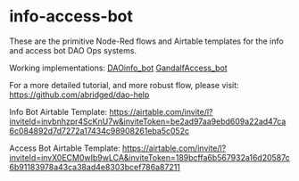 # info-access-bot

These are the primitive Node-Red flows and Airtable templates for the info and access bot DAO Ops systems.

Working implementations: [DAOinfo_bot](https://t.me/DAOinfo_bot) [GandalfAccess_bot](https://t.me/GandolfAccess_bot)

For a more detailed tutorial, and more robust flow, please visit: https://github.com/abridged/dao-help

Info Bot Airtable Template: https://airtable.com/invite/l?inviteId=invbnhzpr4ScKnU7w&inviteToken=be2ad97aa9ebd609a22ad47ca6c084892d7d7272a17434c98908261eba5c052c

Access Bot Airtable Template: https://airtable.com/invite/l?inviteId=invX0ECM0wIb9wLCA&inviteToken=189bcffa6b567932a16d20587c6b91183978a43ca38ad4e8303bcef786a87211
